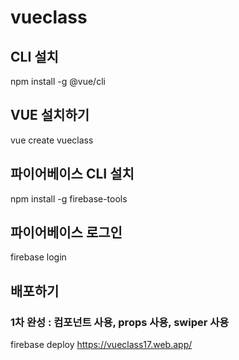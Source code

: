 # vueclass

## CLI 설치

npm install -g @vue/cli

## VUE 설치하기

vue create vueclass

## 파이어베이스 CLI 설치
npm install -g firebase-tools

## 파이어베이스 로그인
firebase login

## 배포하기


### 1차 완성 : 컴포넌트 사용, props 사용, swiper 사용

firebase deploy
https://vueclass17.web.app/